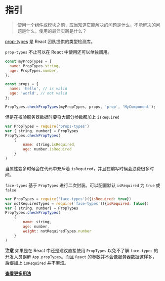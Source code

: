 # 指引

> 使用一个组件或模块之前，应当知道它能解决的问题是什么，不能解决的问题是什么。使用的最佳实践是什么？

[prop-types](https://www.npmjs.com/package/prop-types) 是 React 团队提供的类型检测库。

`prop-types` 不止可以在 React 中使用还可以单独调用。


```js
const myPropTypes = {
  name: PropTypes.string,
  age: PropTypes.number,
};

const props = {
  name: 'hello', // is valid
  age: 'world', // not valid
};

PropTypes.checkPropTypes(myPropTypes, props, 'prop', 'MyComponent');
```

但是在校验服务器数据时要将大部分参数都加上 `isRequired`

```js
var PropTypes = require('props-types')
var { string, number} = PropTypes
PropTypes.checkPropTypes(
    {
        name: string.isRequired,
        age: number.isRequired
    }
)
```

当属性变多时候会在代码中充斥着 `isRequired`，并且在编写时候会浪费很多时间。

`face-types` 基于 `PropTypes` 进行二次封装。可以配置默认 `isRequired` 为 `true` 或 `false`

```js
var PropTypes = require('face-types')({isRequired: true})
var notRequiredTypes = require('face-types')({isRequired: false})
var { string, number} = PropTypes
PropTypes.checkPropTypes(
    {
        name: string,
        age: number,
        weight: notRequiredTypes.number
    }
)
```

**注意** 如果是在 React 中还是建议直接使用 `PropTypes` 以免不了解 `face-types` 的开发人员误解 `App.propTypes`。而且 `React` 的参数并不会像服务器数据这样多，后缀加上 `isRequired` 并不麻烦。

**[查看更多用法](./README.md)**
